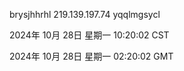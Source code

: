 brysjhhrhl 219.139.197.74 yqqlmgsycl

2024年 10月 28日 星期一 10:20:02 CST

2024年 10月 28日 星期一 02:20:02 GMT
